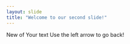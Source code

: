 ```yaml
---
layout: slide
title: "Welcome to our second slide!"
---
```

New of Your text
Use the left arrow to go back!
